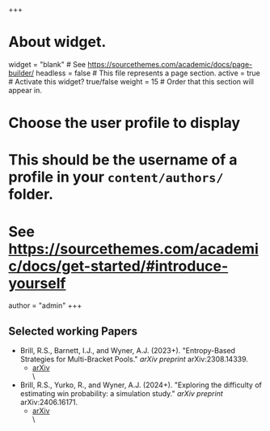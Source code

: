 +++
# About widget.
widget = "blank"  # See https://sourcethemes.com/academic/docs/page-builder/
headless = false  # This file represents a page section.
active = true  # Activate this widget? true/false
weight = 15  # Order that this section will appear in.

# Choose the user profile to display
# This should be the username of a profile in your `content/authors/` folder.
# See https://sourcethemes.com/academic/docs/get-started/#introduce-yourself
author = "admin"
+++

## Selected working Papers

* Brill, R.S., Barnett, I.J., and Wyner, A.J. (2023+). "Entropy-Based Strategies for Multi-Bracket Pools." _arXiv preprint_ arXiv:2308.14339.
    * [arXiv](https://arxiv.org/abs/2308.14339)      
\
* Brill, R.S., Yurko, R., and Wyner, A.J. (2024+). "Exploring the difficulty of estimating win probability: a simulation study." _arXiv preprint_ arXiv:2406.16171.
    * [arXiv](https://arxiv.org/abs/2406.16171)      
\






